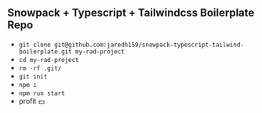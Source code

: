 ## Snowpack + Typescript + Tailwindcss Boilerplate Repo

- `git clone git@github.com:jaredh159/snowpack-typescript-tailwind-boilerplate.git my-rad-project`
- `cd my-rad-project`
- `rm -rf .git/`
- `git init`
- `npm i`
- `npm run start`
- profit 💵
